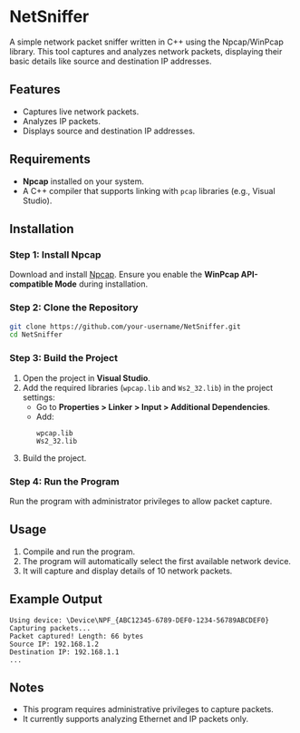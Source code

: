 # NetSniffer

A simple network packet sniffer written in C++ using the Npcap/WinPcap library. This tool captures and analyzes network packets, displaying their basic details like source and destination IP addresses.

## Features
- Captures live network packets.
- Analyzes IP packets.
- Displays source and destination IP addresses.

## Requirements
- **Npcap** installed on your system.
- A C++ compiler that supports linking with `pcap` libraries (e.g., Visual Studio).

## Installation

### Step 1: Install Npcap
Download and install [Npcap](https://nmap.org/npcap/). Ensure you enable the **WinPcap API-compatible Mode** during installation.

### Step 2: Clone the Repository
```bash
git clone https://github.com/your-username/NetSniffer.git
cd NetSniffer
```

### Step 3: Build the Project
1. Open the project in **Visual Studio**.
2. Add the required libraries (`wpcap.lib` and `Ws2_32.lib`) in the project settings:
   - Go to **Properties > Linker > Input > Additional Dependencies**.
   - Add:
     ```
     wpcap.lib
     Ws2_32.lib
     ```
3. Build the project.

### Step 4: Run the Program
Run the program with administrator privileges to allow packet capture.

## Usage
1. Compile and run the program.
2. The program will automatically select the first available network device.
3. It will capture and display details of 10 network packets.

## Example Output
```
Using device: \Device\NPF_{ABC12345-6789-DEF0-1234-56789ABCDEF0}
Capturing packets...
Packet captured! Length: 66 bytes
Source IP: 192.168.1.2
Destination IP: 192.168.1.1
...
```

## Notes
- This program requires administrative privileges to capture packets.
- It currently supports analyzing Ethernet and IP packets only.
